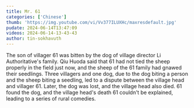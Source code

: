 ```yaml
---
title: Mr. 61
categories: ['Chinese']
thumb: 'https://img.youtube.com/vi/Vv377ILUXHc/maxresdefault.jpg'
pudate: 2024-06-14T13:47:09
videos: 2024-06-14-13-43-43
author: tin-sokhavuth
---
```

The son of villager 61 was bitten by the dog of village director Li Authoritative's family. Qiu Huoda said that 61 had not tied the sheep properly in the field just now, and the sheep of the 61 family had gnawed their seedlings. Three villagers and one dog, due to the dog biting a person and the sheep biting a seedling, led to a dispute between the village head and villager 61. Later, the dog was lost, and the village head also died. 61 found the dog, and the village head's death 61 couldn't be explained, leading to a series of rural comedies.